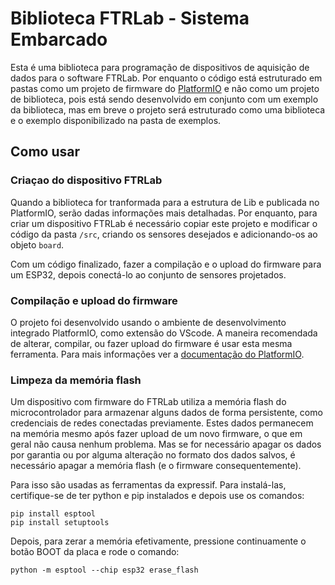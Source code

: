 # Biblioteca FTRLab - Sistema Embarcado

Esta é uma biblioteca para programação de dispositivos de aquisição de dados para o software FTRLab. Por enquanto o código está estruturado em pastas como um projeto de firmware do [PlatformIO](https://platformio.org/) e não como um projeto de biblioteca, pois está sendo desenvolvido em conjunto com um exemplo da biblioteca, mas em breve o projeto será estruturado como uma biblioteca e o exemplo disponibilizado na pasta de exemplos.

## Como usar

### Criaçao do dispositivo FTRLab

Quando a biblioteca for tranformada para a estrutura de Lib e publicada no PlatformIO, serão dadas informações mais detalhadas. Por enquanto, para criar um dispositivo FTRLab é necessário copiar este projeto e modificar o código da pasta `/src`, criando os sensores desejados e adicionando-os ao objeto `board`.

Com um código finalizado, fazer a compilação e o upload do firmware para um ESP32, depois conectá-lo ao conjunto de sensores projetados.

### Compilação e upload do firmware

O projeto foi desenvolvido usando o ambiente de desenvolvimento integrado PlatformIO, como extensão do VScode. A maneira recomendada de alterar, compilar, ou fazer upload do firmware é usar esta mesma ferramenta. Para mais informações ver a [documentação do PlatformIO](https://docs.platformio.org/en/latest/integration/ide/vscode.html#ide-vscode).

### Limpeza da memória flash

Um dispositivo com firmware do FTRLab utiliza a memória flash do microcontrolador para armazenar alguns dados de forma persistente, como credenciais de redes conectadas previamente. Estes dados permanecem na memória mesmo após fazer upload de um novo firmware, o que em geral não causa nenhum problema. Mas se for necessário apagar os dados por garantia ou por alguma alteração no formato dos dados salvos, é necessário apagar a memória flash (e o firmware consequentemente).

Para isso são usadas as ferramentas da expressif. Para instalá-las, certifique-se de ter python e pip instalados e depois use os comandos:

```shell
pip install esptool
pip install setuptools
```

Depois, para zerar a memória efetivamente, pressione continuamente o botão BOOT da placa e rode o comando:

```shell
python -m esptool --chip esp32 erase_flash
```

